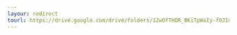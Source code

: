 ```yaml
---
layour: redirect
tourl: https://drive.google.com/drive/folders/12wOfTHDR_BKiTpWaIy-fOJIdzHBpKozG?usp=drive_link
---
```

